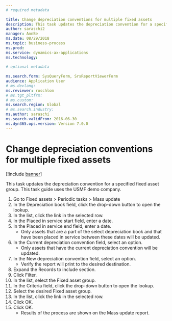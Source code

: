```yaml
--- 
# required metadata 
 
title: Change depreciation conventions for multiple fixed assets
description: This task updates the depreciation convention for a specified fixed asset group. 
author: saraschi2
manager: AnnBe 
ms.date: 08/29/2018
ms.topic: business-process 
ms.prod:  
ms.service: dynamics-ax-applications 
ms.technology:  
 
# optional metadata 
 
ms.search.form: SysQueryForm, SrsReportViewerForm   
audience: Application User 
# ms.devlang:  
ms.reviewer: roschlom
# ms.tgt_pltfrm:  
# ms.custom:  
ms.search.region: Global
# ms.search.industry: 
ms.author: saraschi
ms.search.validFrom: 2016-06-30 
ms.dyn365.ops.version: Version 7.0.0 
---
```

# Change depreciation conventions for multiple fixed assets

[!include [banner](../../includes/banner.md)]

This task updates the depreciation convention for a specified fixed asset group. This task guide uses the USMF demo company.

1. Go to Fixed assets > Periodic tasks > Mass update
2. In the Depreciation book field, click the drop-down button to open the lookup.
3. In the list, click the link in the selected row.
4. In the Placed in service start field, enter a date.
5. In the Placed in service end field, enter a date.
    * Only assets that are a part of the select depreciation book and that have been placed in service between these dates will be updated.  
6. In the Current depreciation convention field, select an option.
    * Only assets that have the current depreciation convention will be updated.  
7. In the New depreciation convention field, select an option.
    * Verify the report will print to the desired destination.  
8. Expand the Records to include section.
9. Click Filter.
10. In the list, select the Fixed asset group.
11. In the Criteria field, click the drop-down button to open the lookup.
12. Select the desired Fixed asset group.
13. In the list, click the link in the selected row.
14. Click OK.
15. Click OK.
    *  Results of the process are shown on the Mass update report.     

